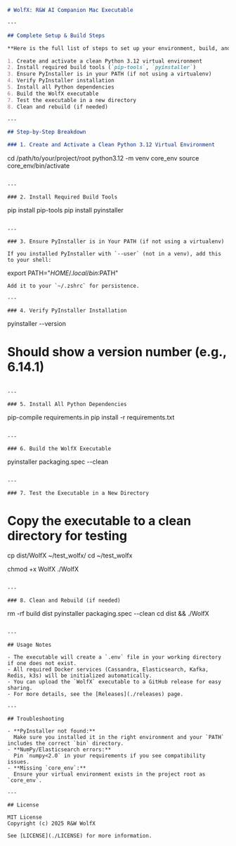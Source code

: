 ```markdown
# WolfX: R&W AI Companion Mac Executable

---

## Complete Setup & Build Steps

**Here is the full list of steps to set up your environment, build, and test WolfX:**

1. Create and activate a clean Python 3.12 virtual environment
2. Install required build tools (`pip-tools`, `pyinstaller`)
3. Ensure PyInstaller is in your PATH (if not using a virtualenv)
4. Verify PyInstaller installation
5. Install all Python dependencies
6. Build the WolfX executable
7. Test the executable in a new directory
8. Clean and rebuild (if needed)

---

## Step-by-Step Breakdown

### 1. Create and Activate a Clean Python 3.12 Virtual Environment

```
cd /path/to/your/project/root
python3.12 -m venv core_env
source core_env/bin/activate
```

---

### 2. Install Required Build Tools

```
pip install pip-tools
pip install pyinstaller
```

---

### 3. Ensure PyInstaller is in Your PATH (if not using a virtualenv)

If you installed PyInstaller with `--user` (not in a venv), add this to your shell:
```
export PATH="$HOME/.local/bin:$PATH"
```
Add it to your `~/.zshrc` for persistence.

---

### 4. Verify PyInstaller Installation

```
pyinstaller --version
# Should show a version number (e.g., 6.14.1)
```

---

### 5. Install All Python Dependencies

```
pip-compile requirements.in
pip install -r requirements.txt
```

---

### 6. Build the WolfX Executable

```
pyinstaller packaging.spec --clean
```

---

### 7. Test the Executable in a New Directory

```
# Copy the executable to a clean directory for testing
cp dist/WolfX ~/test_wolfx/
cd ~/test_wolfx

chmod +x WolfX
./WolfX
```

---

### 8. Clean and Rebuild (if needed)

```
rm -rf build dist
pyinstaller packaging.spec --clean
cd dist && ./WolfX
```

---

## Usage Notes

- The executable will create a `.env` file in your working directory if one does not exist.
- All required Docker services (Cassandra, Elasticsearch, Kafka, Redis, k3s) will be initialized automatically.
- You can upload the `WolfX` executable to a GitHub release for easy sharing.
- For more details, see the [Releases](./releases) page.

---

## Troubleshooting

- **PyInstaller not found:**  
  Make sure you installed it in the right environment and your `PATH` includes the correct `bin` directory.
- **NumPy/Elasticsearch errors:**  
  Pin `numpy<2.0` in your requirements if you see compatibility issues.
- **Missing `core_env`:**  
  Ensure your virtual environment exists in the project root as `core_env`.

---

## License

MIT License  
Copyright (c) 2025 R&W WolfX

See [LICENSE](./LICENSE) for more information.
```
